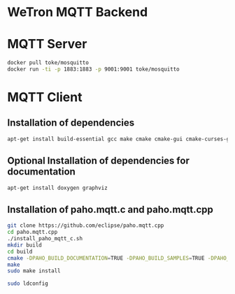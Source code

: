 # WeTron MQTT Backend

# MQTT Server

```bash
docker pull toke/mosquitto
docker run -ti -p 1883:1883 -p 9001:9001 toke/mosquitto
```

# MQTT Client

## Installation of dependencies

```bash
apt-get install build-essential gcc make cmake cmake-gui cmake-curses-gui
```

## Optional Installation of dependencies for documentation

```bash
apt-get install doxygen graphviz
```

## Installation of paho.mqtt.c and paho.mqtt.cpp

```bash
git clone https://github.com/eclipse/paho.mqtt.cpp
cd paho.mqtt.cpp
./install_paho_mqtt_c.sh
mkdir build
cd build
cmake -DPAHO_BUILD_DOCUMENTATION=TRUE -DPAHO_BUILD_SAMPLES=TRUE -DPAHO_MQTT_C_PATH=../../paho.mqtt.c ..
make
sudo make install

sudo ldconfig
```
